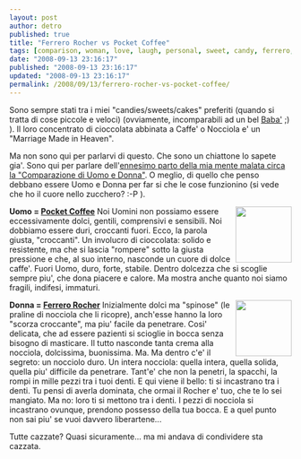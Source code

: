 ```yaml
---
layout: post
author: detro
published: true
title: "Ferrero Rocher vs Pocket Coffee"
tags: [comparison, woman, love, laugh, personal, sweet, candy, ferrero, stupid, ferrero-rocher, curiosity, cake, italian, lelly, pocket-coffee, man]
date: "2008-09-13 23:16:17"
published: "2008-09-13 23:16:17"
updated: "2008-09-13 23:16:17"
permalink: /2008/09/13/ferrero-rocher-vs-pocket-coffee/
---
```


Sono sempre stati tra i miei "candies/sweets/cakes" preferiti (quando si tratta di cose piccole e veloci) (ovviamente, incomparabili ad un bel <a href="http://www.pasticceriaazzurro.it/img/baba.jpg">Baba'</a> ;) ). Il loro concentrato di cioccolata abbinata a Caffe' o Nocciola e' un "Marriage Made in Heaven".

Ma non sono qui per parlarvi di questo. Che sono un chiattone lo sapete gia'.
Sono qui per parlare dell'<a href="http://strangelelly.wordpress.com/2008/09/11/gli-uomini-e-le-donne/">ennesimo parto della mia mente malata circa la "Comparazione di Uomo e Donna"</a>.
O meglio, di quello che penso debbano essere Uomo e Donna per far si che le cose funzionino (si vede che ho il cuore nello zucchero? :-P ).

<strong>Uomo = <a href="http://en.wikipedia.org/wiki/Pocket_Coffee">Pocket Coffee</a></strong><img src="http://upload.wikimedia.org/wikipedia/commons/thumb/7/70/Pocket_coffee.jpg/180px-Pocket_coffee.jpg" width="100" align="right" />
Noi Uomini non possiamo essere eccessivamente dolci, gentili, comprensivi e sensibili. Noi dobbiamo essere duri, croccanti fuori. Ecco, la parola giusta, "croccanti". Un involucro di cioccolata: solido e resistente, ma che si lascia "rompere" sotto la giusta pressione e che, al suo interno, nasconde un cuore di dolce caffe'.
Fuori Uomo, duro, forte, stabile. Dentro dolcezza che si scoglie sempre piu', che dona piacere e calore. Ma mostra anche quanto noi siamo fragili, indifesi, immaturi.

<strong>Donna = <a href="http://en.wikipedia.org/wiki/Ferrero_Rocher">Ferrero Rocher</a></strong><img src="http://upload.wikimedia.org/wikipedia/commons/thumb/9/9e/Ferrero_Rocher_ak.jpg/180px-Ferrero_Rocher_ak.jpg" width="100" align="right" />
Inizialmente dolci ma "spinose" (le praline di nocciola che li ricopre), anch'esse hanno la loro "scorza croccante", ma piu' facile da penetrare. Cosi' delicata, che ad essere pazienti si scioglie in bocca senza bisogno di masticare. Il tutto nasconde tanta crema alla nocciola, dolcissima, buonissima.
Ma.
Ma dentro c'e' il segreto: un nocciolo duro. Un intera nocciola: quella intera, quella solida, quella piu' difficile da penetrare. Tant'e' che non la penetri, la spacchi, la rompi in mille pezzi tra i tuoi denti.
E qui viene il bello: ti si incastrano tra i denti. Tu pensi di averla dominata, che ormai il Rocher e' tuo, che te lo sei mangiato. Ma no: loro ti si mettono tra i denti. I pezzi di nocciola si incastrano ovunque, prendono possesso della tua bocca. E a quel punto non sai piu' se vuoi davvero liberartene...

Tutte cazzate? Quasi sicuramente... ma mi andava di condividere sta cazzata.
